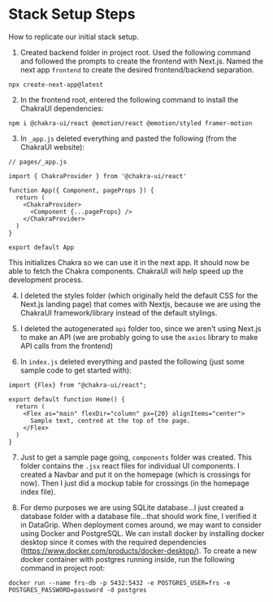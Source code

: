 # Stack Setup Steps

How to replicate our initial stack setup.

1. Created backend folder in project root. Used the following command and followed the prompts to create the frontend with Next.js. Named the next app `frontend` to create the desired frontend/backend separation. 

`npx create-next-app@latest`

2. In the frontend root, entered the following command to install the ChakraUI dependencies: 

`npm i @chakra-ui/react @emotion/react @emotion/styled framer-motion`

3. In `_app.js` deleted everything and pasted the following (from the ChakraUI website):

```
// pages/_app.js

import { ChakraProvider } from '@chakra-ui/react'

function App({ Component, pageProps }) {
  return (
    <ChakraProvider>
      <Component {...pageProps} />
    </ChakraProvider>
  )
}

export default App
```

This initializes Chakra so we can use it in the next app. It should now be able to fetch the Chakra components. ChakraUI will help speed up the development process.

4. I deleted the styles folder (which originally held the default CSS for the Next.js landing page) that comes with Nextjs, because we are using the ChakraUI framework/library instead of the default stylings.

5. I deleted the autogenerated `api` folder too, since we aren't using Next.js to make an API (we are probably going to use the `axios` library to make API calls from the frontend)

6. In `index.js` deleted everything and pasted the following (just some sample code to get started with):

```
import {Flex} from "@chakra-ui/react";

export default function Home() {
  return (
    <Flex as="main" flexDir="column" px={20} alignItems="center">
      Sample text, centred at the top of the page.
    </Flex>
  )
}
```

7. Just to get a sample page going, `components` folder was created. This folder contains the `.jsx` react files for individual UI components. I created a Navbar and put it on the homepage (which is crossings for now). Then I just did a mockup table for crossings (in the homepage index file).

8. For demo purposes we are using SQLite database...I just created a database folder with a database file...that should work fine, I verified it in DataGrip. When deployment comes around, we may want to consider using Docker and PostgreSQL. We can install docker by installing docker desktop since it comes with the required dependencies (https://www.docker.com/products/docker-desktop/). To create a new docker container with postgres running inside, run the following command in project root:

`docker run --name frs-db -p 5432:5432 -e POSTGRES_USER=frs -e POSTGRES_PASSWORD=password -d postgres`
